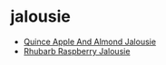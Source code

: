 # jalousie

 * [Quince Apple And Almond Jalousie](../index/q/quince-apple-and-almond-jalousie-14626.json)
 * [Rhubarb Raspberry Jalousie](../index/r/rhubarb-raspberry-jalousie-104976.json)
